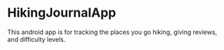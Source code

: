 # HikingJournalApp

This android app is for tracking the places you go hiking, giving reviews, and difficulty levels. 
